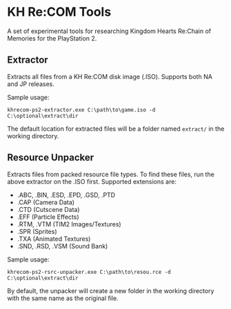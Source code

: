 # KH Re:COM Tools

A set of experimental tools for researching Kingdom Hearts Re:Chain of Memories for the PlayStation 2.

## Extractor

Extracts all files from a KH Re:COM disk image (.ISO). Supports both NA and JP releases.

Sample usage:

```khrecom-ps2-extractor.exe C:\path\to\game.iso -d C:\optional\extract\dir```

The default location for extracted files will be a folder named `extract/` in the working directory.

## Resource Unpacker

Extracts files from packed resource file types. To find these files, run the above extractor on the .ISO first. Supported extensions are:

* .ABC, .BIN, .ESD, .EPD, .GSD, .PTD
* .CAP (Camera Data)
* .CTD (Cutscene Data)
* .EFF (Particle Effects)
* .RTM, .VTM (TIM2 Images/Textures)
* .SPR (Sprites)
* .TXA (Animated Textures)
* .SND, .RSD, .VSM (Sound Bank)

Sample usage:

```khrecom-ps2-rsrc-unpacker.exe C:\path\to\resou.rce -d C:\optional\extract\dir```

By default, the unpacker will create a new folder in the working directory with the same name as the original file.
